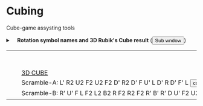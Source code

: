 # Cubing
Cube-game assysting tools
<div id="rotResol">
<details><summary> 　<strong>Rotation symbol names and 3D Rubik's Cube result</strong>
(<button type=button onclick="openSwin(this)">Sub wndow</button>)

<table><tr><td>　</td><td><iframe name="pythonQ" height="40px" width="800px" scrolling="yes" frameborder="0" src=""></iframe>
</td></tr>
<tr><td>　</td><td><a target="_blank" height="540px" width="300px" scrolling="no" frameborder="0" href="https://mori1-hakua.tokyo/cube-unfold.html">3D CUBE</a>
</td><tr><td>　</td><td>Scramble-A:<span> L' R2 U2 F2 U2 F2 D' R2 D' F U' L D' R D' F' L <button type="button" onclick="RotCopy(this)">copy</button></span><br>
</td><tr><td>　</td><td>Scramble-B:<span> R' U' F L F2 L2 B2 R F2 R2 F2 R' B' R' D U' F2 U2 R F U2 B' R' U' F <button type="button" onclick="RotCopy(this)">copy</button></span><br>
</td></tr>
</table>
</details>
</div>
